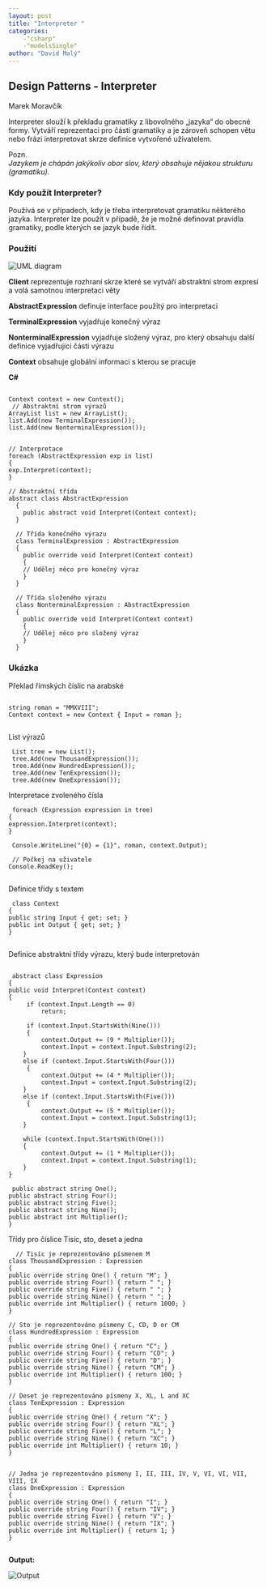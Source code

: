 ```yaml
---
layout: post
title: "Interpreter "
categories:
    -"csharp"
    -"modelsSingle"
author: "David Malý"
--- 
```



##   Design Patterns - Interpreter


Marek Moravčík



Interpreter slouží k překladu gramatiky z libovolného „jazyka“ do obecné formy. Vytváří reprezentaci pro části gramatiky a je zároveň schopen větu nebo frázi interpretovat skrze definice vytvořené uživatelem.



Pozn.<br>    *Jazykem je chápán jakýkoliv obor slov, který obsahuje nějakou strukturu (gramatiku).*


### Kdy použít Interpreter?


Používá se v případech, kdy je třeba interpretovat gramatiku některého jazyka. Interpreter lze použít v případě, že je možné definovat pravidla gramatiky, podle kterých se jazyk bude řídit.


### Použití
![UML diagram](images/InterpreterUML.gif)

**Client** reprezentuje rozhraní skrze které se vytváří abstraktní strom expresí a volá samotnou interpretaci věty



**AbstractExpression** definuje interface použitý pro interpretaci



**TerminalExpression** vyjadřuje konečný výraz



**NonterminalExpression** vyjadřuje složený výraz, pro který obsahuju další definice vyjadřující části výrazu



**Context** obsahuje globální informaci s kterou se pracuje

**C#**




```

Context context = new Context();
 // Abstraktní strom výrazů
ArrayList list = new ArrayList();
list.Add(new TerminalExpression());
list.Add(new NonterminalExpression());


// Interpretace
foreach (AbstractExpression exp in list)
{exp.Interpret(context);
}

```

```
// Abstraktní třída
abstract class AbstractExpression
  {
    public abstract void Interpret(Context context);
  }

  // Třída konečného výrazu
  class TerminalExpression : AbstractExpression
  {
    public override void Interpret(Context context)
    {	// Udělej něco pro konečný výraz
    }
  }

  // Třída složeného výrazu
  class NonterminalExpression : AbstractExpression
  {
    public override void Interpret(Context context)
    {	// Udělej něco pro složený výraz
    }
  }

```

### Ukázka


Překlad římských číslic na arabské






```

string roman = "MMXVIII";
Context context = new Context { Input = roman };


```


List výrazů


```
 List tree = new List(); tree.Add(new ThousandExpression()); tree.Add(new HundredExpression()); tree.Add(new TenExpression()); tree.Add(new OneExpression());

```


Interpretace zvoleného čísla


```
 foreach (Expression expression in tree)
{expression.Interpret(context);
}

 Console.WriteLine("{0} = {1}", roman, context.Output);

 // Počkej na uživatele
Console.ReadKey();


```


Definice třídy s textem


```
 class Context
{public string Input { get; set; }public int Output { get; set; }
}


```


Definice abstraktní třídy výrazu, který bude interpretován


```

 abstract class Expression
{public void Interpret(Context context){	 if (context.Input.Length == 0)		 return;
	 if (context.Input.StartsWith(Nine()))	 {		 context.Output += (9 * Multiplier());		 context.Input = context.Input.Substring(2);	}	else if (context.Input.StartsWith(Four()))	 {		 context.Output += (4 * Multiplier());		 context.Input = context.Input.Substring(2);	}	else if (context.Input.StartsWith(Five()))	 {		 context.Output += (5 * Multiplier());		 context.Input = context.Input.Substring(1);	}
	while (context.Input.StartsWith(One()))	{		 context.Output += (1 * Multiplier());		 context.Input = context.Input.Substring(1);	}}
 public abstract string One();public abstract string Four();public abstract string Five();public abstract string Nine();public abstract int Multiplier();
}

```


Třídy pro číslice Tisíc, sto, deset a jedna


```
  // Tisíc je reprezentováno písmenem M
class ThousandExpression : Expression
{public override string One() { return "M"; }public override string Four() { return " "; }public override string Five() { return " "; }public override string Nine() { return " "; }public override int Multiplier() { return 1000; }
}

// Sto je reprezentováno písmeny C, CD, D or CM
class HundredExpression : Expression
{public override string One() { return "C"; }public override string Four() { return "CD"; }public override string Five() { return "D"; }public override string Nine() { return "CM"; }public override int Multiplier() { return 100; }
}

// Deset je reprezentováno písmeny X, XL, L and XC
class TenExpression : Expression
{public override string One() { return "X"; }public override string Four() { return "XL"; }public override string Five() { return "L"; }public override string Nine() { return "XC"; }public override int Multiplier() { return 10; }
}


// Jedna je reprezentováno písmeny I, II, III, IV, V, VI, VI, VII, VIII, IX
class OneExpression : Expression
{public override string One() { return "I"; }public override string Four() { return "IV"; }public override string Five() { return "V"; }public override string Nine() { return "IX"; }public override int Multiplier() { return 1; }
}


```


**Output:**

![Output](images/InterpreterUkazka.png)